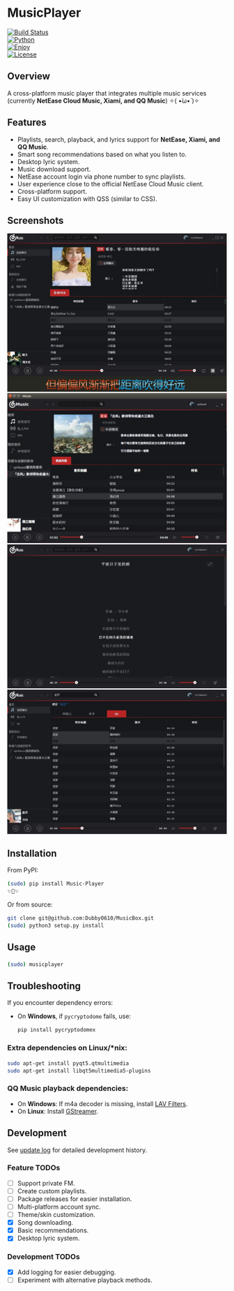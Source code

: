# MusicPlayer
[![Build Status](https://travis-ci.org/HuberTRoy/MusicBox.svg?branch=master)](https://travis-ci.org/HuberTRoy/MusicBox)  
[![Python](https://img.shields.io/badge/Python-3.5%203.6-green.svg)](https://pypi.python.org/pypi/Music-Player)  
[![Enjoy](https://img.shields.io/badge/EnjoyYourself-yes-orange.svg)](https://github.com/Dubby0610/MusicBox/)  
[![License](https://img.shields.io/badge/license-MIT-blue.svg)](https://pypi.python.org/pypi/Music-Player)  

## Overview
A cross-platform music player that integrates multiple music services (currently **NetEase Cloud Music, Xiami, and QQ Music**) ✧( •̀ω•́ )✧  

## Features
- Playlists, search, playback, and lyrics support for **NetEase, Xiami, and QQ Music**.  
- Smart song recommendations based on what you listen to.  
- Desktop lyric system.  
- Music download support.  
- NetEase account login via phone number to sync playlists.  
- User experience close to the official NetEase Cloud Music client.  
- Cross-platform support.  
- Easy UI customization with QSS (similar to CSS).  

## Screenshots
<img src="https://github.com/Dubby0610/MusicBox/blob/master/testpic/24.jpg"/>  
<img src="https://github.com/Dubby0610/MusicBox/blob/master/testpic/16.jpg"/>  
<img src="https://github.com/Dubby0610/MusicBox/blob/master/testpic/19.jpg"/>  
<img src="https://github.com/Dubby0610/MusicBox/blob/master/testpic/23.jpg"/>  

## Installation
From PyPI:
```bash
(sudo) pip install Music-Player
✨🍰✨
```
Or from source:
```bash
git clone git@github.com:Dubby0610/MusicBox.git
(sudo) python3 setup.py install
```

## Usage
```bash
(sudo) musicplayer
```

## Troubleshooting
If you encounter dependency errors:  
- On **Windows**, if `pycryptodome` fails, use:  
  ```bash
  pip install pycryptodomex
  ```  

### Extra dependencies on Linux/*nix:
```bash
sudo apt-get install pyqt5.qtmultimedia
sudo apt-get install libqt5multimedia5-plugins
```

### QQ Music playback dependencies:
- On **Windows**: If m4a decoder is missing, install [LAV Filters](https://github.com/Nevcairiel/LAVFilters/releases).  
- On **Linux**: Install [GStreamer](https://gstreamer.freedesktop.org/).  

## Development
See [update log](https://github.com/HuberTRoy/MusicPlayer/blob/master/doc/updateLog.md) for detailed development history.  

### Feature TODOs
- [ ] Support private FM.  
- [ ] Create custom playlists.  
- [ ] Package releases for easier installation.  
- [ ] Multi-platform account sync.  
- [ ] Theme/skin customization.  
- [x] Song downloading.  
- [x] Basic recommendations.  
- [x] Desktop lyric system.  

### Development TODOs
- [x] Add logging for easier debugging.  
- [ ] Experiment with alternative playback methods.  
